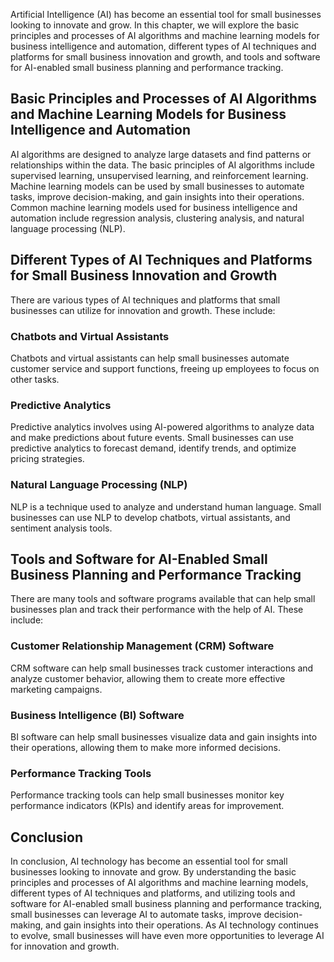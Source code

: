 

Artificial Intelligence (AI) has become an essential tool for small businesses looking to innovate and grow. In this chapter, we will explore the basic principles and processes of AI algorithms and machine learning models for business intelligence and automation, different types of AI techniques and platforms for small business innovation and growth, and tools and software for AI-enabled small business planning and performance tracking.

Basic Principles and Processes of AI Algorithms and Machine Learning Models for Business Intelligence and Automation
--------------------------------------------------------------------------------------------------------------------

AI algorithms are designed to analyze large datasets and find patterns or relationships within the data. The basic principles of AI algorithms include supervised learning, unsupervised learning, and reinforcement learning. Machine learning models can be used by small businesses to automate tasks, improve decision-making, and gain insights into their operations. Common machine learning models used for business intelligence and automation include regression analysis, clustering analysis, and natural language processing (NLP).

Different Types of AI Techniques and Platforms for Small Business Innovation and Growth
---------------------------------------------------------------------------------------

There are various types of AI techniques and platforms that small businesses can utilize for innovation and growth. These include:

### Chatbots and Virtual Assistants

Chatbots and virtual assistants can help small businesses automate customer service and support functions, freeing up employees to focus on other tasks.

### Predictive Analytics

Predictive analytics involves using AI-powered algorithms to analyze data and make predictions about future events. Small businesses can use predictive analytics to forecast demand, identify trends, and optimize pricing strategies.

### Natural Language Processing (NLP)

NLP is a technique used to analyze and understand human language. Small businesses can use NLP to develop chatbots, virtual assistants, and sentiment analysis tools.

Tools and Software for AI-Enabled Small Business Planning and Performance Tracking
----------------------------------------------------------------------------------

There are many tools and software programs available that can help small businesses plan and track their performance with the help of AI. These include:

### Customer Relationship Management (CRM) Software

CRM software can help small businesses track customer interactions and analyze customer behavior, allowing them to create more effective marketing campaigns.

### Business Intelligence (BI) Software

BI software can help small businesses visualize data and gain insights into their operations, allowing them to make more informed decisions.

### Performance Tracking Tools

Performance tracking tools can help small businesses monitor key performance indicators (KPIs) and identify areas for improvement.

Conclusion
----------

In conclusion, AI technology has become an essential tool for small businesses looking to innovate and grow. By understanding the basic principles and processes of AI algorithms and machine learning models, different types of AI techniques and platforms, and utilizing tools and software for AI-enabled small business planning and performance tracking, small businesses can leverage AI to automate tasks, improve decision-making, and gain insights into their operations. As AI technology continues to evolve, small businesses will have even more opportunities to leverage AI for innovation and growth.
